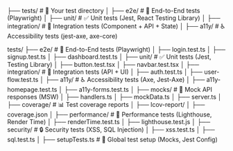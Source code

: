 ├── tests/             # 📌 Your test directory
│   ├── e2e/           # 🧪 End-to-End tests (Playwright)
│   ├── unit/          # ✅ Unit tests (Jest, React Testing Library)
│   ├── integration/   # 🔗 Integration tests (Component + API + State)
│   ├── a11y/          # ♿ Accessibility tests (jest-axe, axe-core)


tests/
├── e2e/               # 🧪 End-to-End tests (Playwright)
│   ├── login.test.ts
│   ├── signup.test.ts
│   ├── dashboard.test.ts
│
├── unit/              # ✅ Unit tests (Jest, Testing Library)
│   ├── button.test.tsx
│   ├── navbar.test.tsx
│
├── integration/       # 🔗 Integration tests (API + UI)
│   ├── auth.test.ts
│   ├── user-flow.test.ts
│
├── a11y/              # ♿ Accessibility tests (Axe, Jest-Axe)
│   ├── a11y-homepage.test.ts
│   ├── a11y-forms.test.ts
│
├── mocks/             # 📌 Mock API responses (MSW)
│   ├── handlers.ts
│   ├── mockData.ts
│   ├── server.ts
│
├── coverage/          # 📊 Test coverage reports
│   ├── lcov-report/
│   ├── coverage.json
│
├── performance/       # 🚀 Performance tests (Lighthouse, Render Time)
│   ├── renderTime.test.ts
│   ├── lighthouse.test.js
│
├── security/          # 🔒 Security tests (XSS, SQL Injection)
│   ├── xss.test.ts
│   ├── sql.test.ts
│
├── setupTests.ts      # 🔧 Global test setup (Mocks, Jest Config)
